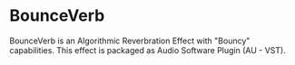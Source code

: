 # BounceVerb
BounceVerb is an Algorithmic Reverbration Effect with "Bouncy" capabilities. 
This effect is packaged as Audio Software Plugin (AU - VST).
